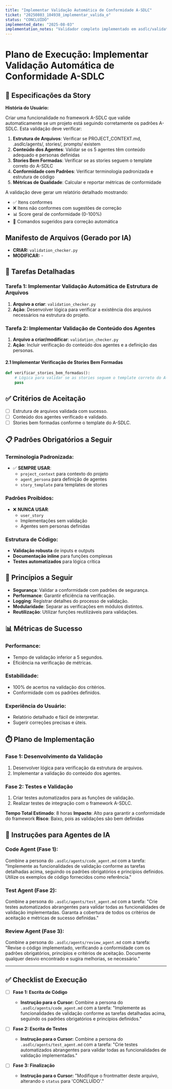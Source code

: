 ```yaml
---
title: "Implementar Validação Automática de Conformidade A-SDLC"
ticket: "20250803_104938_implementar_valida_o"
status: "CONCLUÍDO"
implemented_date: "2025-08-03"
implementation_notes: "Validador completo implementado em asdlc/validation_checker.py, integrado ao CLI, testado e funcional. Score atual: 95.6/100"
---
```


# Plano de Execução: Implementar Validação Automática de Conformidade A-SDLC

## 📝 Especificações da Story

**História do Usuário:**
    
Criar uma funcionalidade no framework A-SDLC que valide automaticamente se um projeto 
está seguindo corretamente os padrões A-SDLC. Esta validação deve verificar:

1. **Estrutura de Arquivos**: Verificar se PROJECT_CONTEXT.md, .asdlc/agents/, stories/, prompts/ existem
2. **Conteúdo dos Agentes**: Validar se os 5 agentes têm conteúdo adequado e personas definidas
3. **Stories Bem Formadas**: Verificar se as stories seguem o template correto do A-SDLC
4. **Conformidade com Padrões**: Verificar terminologia padronizada e estrutura de código
5. **Métricas de Qualidade**: Calcular e reportar métricas de conformidade

A validação deve gerar um relatório detalhado mostrando:
- ✅ Itens conformes
- ❌ Itens não conformes com sugestões de correção
- 📊 Score geral de conformidade (0-100%)
- 🔧 Comandos sugeridos para correção automática

## Manifesto de Arquivos (Gerado por IA)
- **CRIAR:** `validation_checker.py`
- **MODIFICAR:** -

## 🎯 Tarefas Detalhadas

### Tarefa 1: Implementar Validação Automática de Estrutura de Arquivos
1. **Arquivo a criar**: `validation_checker.py`
2. **Ação**: Desenvolver lógica para verificar a existência dos arquivos necessários na estrutura do projeto.

### Tarefa 2: Implementar Validação de Conteúdo dos Agentes
1. **Arquivo a criar/modificar**: `validation_checker.py`
2. **Ação**: Incluir verificação do conteúdo dos agentes e a definição das personas.

#### 2.1 Implementar Verificação de Stories Bem Formadas
```python
def verificar_stories_bem_formadas():
    # Lógica para validar se as stories seguem o template correto do A-SDLC
    pass
```

## ✅ Critérios de Aceitação

- [ ] Estrutura de arquivos validada com sucesso.
- [ ] Conteúdo dos agentes verificado e validado.
- [ ] Stories bem formadas conforme o template do A-SDLC.

## 📋 Padrões Obrigatórios a Seguir

### **Terminologia Padronizada**:
- ✅ **SEMPRE USAR**:
  - `project_context` para contexto do projeto
  - `agent_persona` para definição de agentes
  - `story_template` para templates de stories

### **Padrões Proibidos**:
- ❌ **NUNCA USAR**:
  - `user_story`
  - Implementações sem validação
  - Agentes sem personas definidas

### **Estrutura de Código**:
- **Validação robusta** de inputs e outputs
- **Documentação inline** para funções complexas
- **Testes automatizados** para lógica crítica

## 🎨 Princípios a Seguir

- **Segurança**: Validar a conformidade com padrões de segurança.
- **Performance**: Garantir eficiência na verificação.
- **Logging**: Registrar detalhes do processo de validação.
- **Modularidade**: Separar as verificações em módulos distintos.
- **Reutilização**: Utilizar funções reutilizáveis para validações.

## 📊 Métricas de Sucesso

### **Performance**:
- Tempo de validação inferior a 5 segundos.
- Eficiência na verificação de métricas.

### **Estabilidade**:
- 100% de acertos na validação dos critérios.
- Conformidade com os padrões definidos.

### **Experiência do Usuário**:
- Relatório detalhado e fácil de interpretar.
- Sugerir correções precisas e úteis.

## ⏱️ Plano de Implementação

### **Fase 1: Desenvolvimento da Validação**
1. Desenvolver lógica para verificação da estrutura de arquivos.
2. Implementar a validação do conteúdo dos agentes.

### **Fase 2: Testes e Validação**
1. Criar testes automatizados para as funções de validação.
2. Realizar testes de integração com o framework A-SDLC.

**Tempo Total Estimado**: 8 horas
**Impacto**: Alto para garantir a conformidade do framework
**Risco**: Baixo, pois as validações são bem definidas

## 🤖 Instruções para Agentes de IA

### **Code Agent (Fase 1)**:
Combine a persona do `.asdlc/agents/code_agent.md` com a tarefa: "Implemente as funcionalidades de validação conforme as tarefas detalhadas acima, seguindo os padrões obrigatórios e princípios definidos. Utilize os exemplos de código fornecidos como referência."

### **Test Agent (Fase 2)**:
Combine a persona do `.asdlc/agents/test_agent.md` com a tarefa: "Crie testes automatizados abrangentes para validar todas as funcionalidades de validação implementadas. Garanta a cobertura de todos os critérios de aceitação e métricas de sucesso definidas."

### **Review Agent (Fase 3)**:
Combine a persona do `.asdlc/agents/review_agent.md` com a tarefa: "Revise o código implementado, verificando a conformidade com os padrões obrigatórios, princípios e critérios de aceitação. Documente qualquer desvio encontrado e sugira melhorias, se necessário."

---

## ✅ Checklist de Execução

- [ ] **Fase 1: Escrita de Código**
  - **Instrução para o Cursor:** Combine a persona do `.asdlc/agents/code_agent.md` com a tarefa: "Implemente as funcionalidades de validação conforme as tarefas detalhadas acima, seguindo os padrões obrigatórios e princípios definidos."

- [ ] **Fase 2: Escrita de Testes**
  - **Instrução para o Cursor:** Combine a persona do `.asdlc/agents/test_agent.md` com a tarefa: "Crie testes automatizados abrangentes para validar todas as funcionalidades de validação implementadas."

- [ ] **Fase 3: Finalização**
  - **Instrução para o Cursor:** "Modifique o frontmatter deste arquivo, alterando o `status` para 'CONCLUÍDO'."